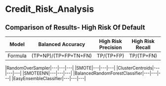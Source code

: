 # Credit_Risk_Analysis
## Comparison of Results- High Risk Of Default
|Model|Balanced Accuracy|High Risk Precision|High Risk Recall|SPE|F1|GEO|IBA|SUP|
|---|---|---|---|---|---|---|---|---|
|Formula|(TP+NP)/(TP+FP+TN+FN)|TP/(TP+FP)|TP/(TP+FN)

|RandomOverSampler|---|---|---|
|SMOTE|---|---|---|
|ClusterCentroids|---|---|---|
|SMOTEENN|---|---|---|
|BalancedRandomForestClassifier|---|---|---|
|EasyEnsembleClassifier|---|---|---|


